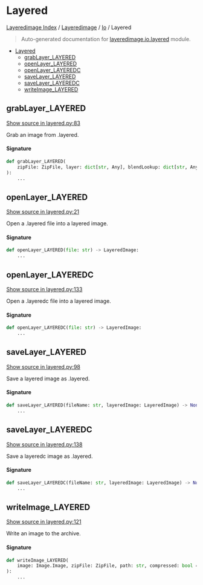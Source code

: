 # Layered

[Layeredimage Index](../../README.md#layeredimage-index) /
[Layeredimage](../index.md#layeredimage) /
[Io](./index.md#io) /
Layered

> Auto-generated documentation for [layeredimage.io.layered](../../../../layeredimage/io/layered.py) module.

- [Layered](#layered)
  - [grabLayer_LAYERED](#grablayer_layered)
  - [openLayer_LAYERED](#openlayer_layered)
  - [openLayer_LAYEREDC](#openlayer_layeredc)
  - [saveLayer_LAYERED](#savelayer_layered)
  - [saveLayer_LAYEREDC](#savelayer_layeredc)
  - [writeImage_LAYERED](#writeimage_layered)

## grabLayer_LAYERED

[Show source in layered.py:83](../../../../layeredimage/io/layered.py#L83)

Grab an image from .layered.

#### Signature

```python
def grabLayer_LAYERED(
    zipFile: ZipFile, layer: dict[str, Any], blendLookup: dict[str, Any]
):
    ...
```



## openLayer_LAYERED

[Show source in layered.py:21](../../../../layeredimage/io/layered.py#L21)

Open a .layered file into a layered image.

#### Signature

```python
def openLayer_LAYERED(file: str) -> LayeredImage:
    ...
```



## openLayer_LAYEREDC

[Show source in layered.py:133](../../../../layeredimage/io/layered.py#L133)

Open a .layeredc file into a layered image.

#### Signature

```python
def openLayer_LAYEREDC(file: str) -> LayeredImage:
    ...
```



## saveLayer_LAYERED

[Show source in layered.py:98](../../../../layeredimage/io/layered.py#L98)

Save a layered image as .layered.

#### Signature

```python
def saveLayer_LAYERED(fileName: str, layeredImage: LayeredImage) -> None:
    ...
```



## saveLayer_LAYEREDC

[Show source in layered.py:138](../../../../layeredimage/io/layered.py#L138)

Save a layeredc image as .layered.

#### Signature

```python
def saveLayer_LAYEREDC(fileName: str, layeredImage: LayeredImage) -> None:
    ...
```



## writeImage_LAYERED

[Show source in layered.py:121](../../../../layeredimage/io/layered.py#L121)

Write an image to the archive.

#### Signature

```python
def writeImage_LAYERED(
    image: Image.Image, zipFile: ZipFile, path: str, compressed: bool = False
):
    ...
```


